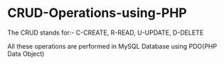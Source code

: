 # CRUD-Operations-using-PHP

The CRUD stands for:- C-CREATE, R-READ, U-UPDATE, D-DELETE

All these operations are performed in MySQL Database using PDO(PHP Data Object)
